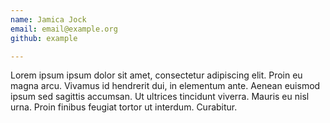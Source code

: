 ```yaml
---
name: Jamica Jock
email: email@example.org
github: example

---
```

Lorem ipsum ipsum dolor sit amet, consectetur adipiscing elit. Proin eu magna arcu. Vivamus id hendrerit dui, in elementum ante. Aenean euismod ipsum sed sagittis accumsan. Ut ultrices tincidunt viverra. Mauris eu nisl urna. Proin finibus feugiat tortor ut interdum. Curabitur.
